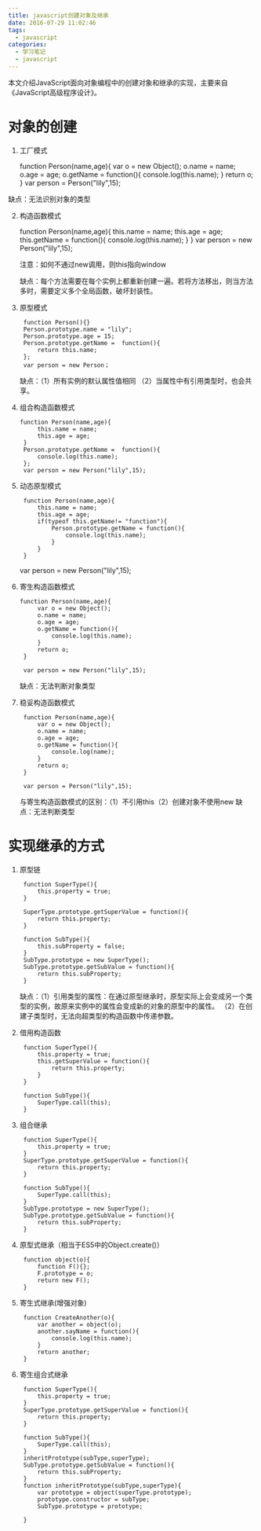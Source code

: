```yaml
---
title: javascript创建对象及继承
date: 2016-07-29 11:02:46
tags: 
  - javascript
categories:
  - 学习笔记
  - javascript
---
```

本文介绍JavaScript面向对象编程中的创建对象和继承的实现，主要来自《JavaScript高级程序设计》。
<!-- more -->

# 对象的创建

1. 工厂模式

	function Person(name,age){
		var o = new Object();
		o.name = name;
		o.age = age;
		o.getName = function(){
		console.log(this.name);
		}
		return o;
	}
	var person = Person("lily",15);

 缺点：无法识别对象的类型

2. 构造函数模式

	function Person(name,age){
		this.name = name;
		this.age = age;
		this.getName = function(){
			console.log(this.name);
		}
	}
	var person = new Person("lily",15);

	注意：如何不通过new调用，则this指向window

	缺点：每个方法需要在每个实例上都重新创建一遍。若将方法移出，则当方法多时，需要定义多个全局函数，破坏封装性。

3. 原型模式

		function Person(){}
		Person.prototype.name = "lily";
		Person.prototype.age = 15;
		Person.prototype.getName =  function(){
			return this.name;
		};
		var person = new Person；

	缺点：（1）所有实例的默认属性值相同
	  （2）当属性中有引用类型时，也会共享。

4. 组合构造函数模式

	   function Person(name,age){
			this.name = name;
			this.age = age;
		}
		Person.prototype.getName =  function(){
			console.log(this.name);
		};
		var person = new Person("lily",15);

5. 动态原型模式

		function Person(name,age){
			this.name = name;
			this.age = age;
			if(typeof this.getName!= "function"){
				Person.prototype.getName = function(){
					console.log(this.name);
				}
			}
		}

	var person = new Person("lily",15);

6. 寄生构造函数模式

	   function Person(name,age){
			var o = new Object();
			o.name = name;
			o.age = age;
			o.getName = function(){
				console.log(this.name);
			}
			return o;
		}

		var person = new Person("lily",15);

	缺点：无法判断对象类型

7. 稳妥构造函数模式

		function Person(name,age){
			var o = new Object();
			o.name = name;
			o.age = age;
			o.getName = function(){
				console.log(name);
			}
			return o;
		}

		var person = Person("lily",15);

	与寄生构造函数模式的区别：（1）不引用this（2）创建对象不使用new
	缺点：无法判断类型

# 实现继承的方式

1. 原型链

		function SuperType(){
			this.property = true;
		}

		SuperType.prototype.getSuperValue = function(){
			return this.property;
		}

		function SubType(){
			this.subProperty = false;
		}
		SubType.prototype = new SuperType();
		SubType.prototype.getSubValue = function(){
			return this.subProperty;
		}

	缺点：（1）引用类型的属性：在通过原型继承时，原型实际上会变成另一个类型的实例，故原来实例中的属性会变成新的对象的原型中的属性。
	  （2）在创建子类型时，无法向超类型的构造函数中传递参数。

2. 借用构造函数

		function SuperType(){
			this.property = true;
			this.getSuperValue = function(){
				return this.property;
			}
		}

		function SubType(){
			SuperType.call(this);
		}

3. 组合继承

		function SuperType(){
			this.property = true;
		}
		SuperType.prototype.getSuperValue = function(){
			return this.property;
		}

		function SubType(){
			SuperType.call(this);
		}
		SubType.prototype = new SuperType();
		SubType.prototype.getSubValue = function(){
			return this.subProperty;
		}

4. 原型式继承（相当于ES5中的Object.create()）

	    function object(o){
	    	function F(){};
	    	F.prototype = o;
	    	return new F();
	    }

5. 寄生式继承(增强对象)

		function CreateAnother(o){
			var another = object(o);
			another.sayName = function(){
				console.log(this.name);
			}
			return another;
		}

6. 寄生组合式继承

		function SuperType(){
			this.property = true;
		}
		SuperType.prototype.getSuperValue = function(){
			return this.property;
		}

		function SubType(){
			SuperType.call(this);
		}
		inheritPrototype(subType,superType);
		SubType.prototype.getSubValue = function(){
			return this.subProperty;
		}
		function inheritPrototype(subType,superType){
			var prototype = object(superType.prototype);
			prototype.constructor = subType;
			SubType.prototype = prototype;

		}